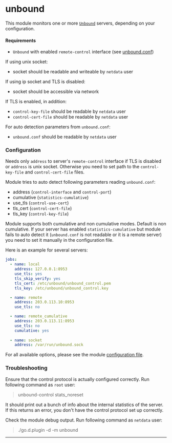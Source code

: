 # unbound

This module monitors one or more [`Unbound`](https://nlnetlabs.nl/projects/unbound/about/) servers, depending on your configuration.

#### Requirements

-   `Unbound` with enabled `remote-control` interface (see [unbound.conf](https://nlnetlabs.nl/documentation/unbound/unbound.conf))

If using unix socket:

-  socket should be readable and writeable by `netdata` user

If using ip socket and TLS is disabled:

-  socket should be accessible via network

If TLS is enabled, in addition:

-  `control-key-file` should be readable by `netdata` user
-  `control-cert-file` should be readable by `netdata` user

For auto detection parameters from `unbound.conf`:

-  `unbound.conf` should be readable by `netdata` user  


### Configuration

Needs only `address` to server's `remote-control` interface if TLS is disabled or `address` is unix socket.
Otherwise you need to set path to the `control-key-file` and `control-cert-file` files.

Module tries to auto detect following parameters reading `unbound.conf`:
  - address (`control-interface` and `control-port`)
  - cumulative (`statistics-cumulative`)
  - use_tls (`control-use-cert`)
  - tls_cert (`control-cert-file`)
  - tls_key (`control-key-file`)

Module supports both cumulative and non cumulative modes. Default is non cumulative. If your server has enabled 
`statistics-cumulative` but module fails to auto detect it (`unbound.conf` is not readable or it is a remote server) 
you need to set it manually in the configuration file. 

Here is an example for several servers:

```yaml
jobs:
  - name: local
    address: 127.0.0.1:8953
    use_tls: yes
    tls_skip_verify: yes
    tls_cert: /etc/unbound/unbound_control.pem
    tls_key: /etc/unbound/unbound_control.key

  - name: remote
    address: 203.0.113.10:8953
    use_tls: no

  - name: remote_cumulative
    address: 203.0.113.11:8953
    use_tls: no
    cumulative: yes
      
  - name: socket
    address: /var/run/unbound.sock
```
 
For all available options, please see the module [configuration file](https://github.com/netdata/go.d.plugin/blob/master/config/go.d/unbound.conf).


### Troubleshooting 
Ensure that the control protocol is actually configured correctly.
Run following command as `root` user:
> unbound-control stats_noreset

It should print out a bunch of info about the internal statistics of the server.
If this returns an error, you don't have the control protocol set up correctly.

Check the module debug output.
Run following command as `netdata` user:

> ./go.d.plugin -d -m unbound

---
